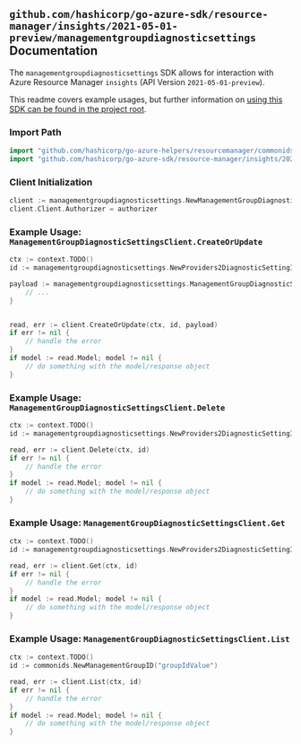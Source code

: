 
## `github.com/hashicorp/go-azure-sdk/resource-manager/insights/2021-05-01-preview/managementgroupdiagnosticsettings` Documentation

The `managementgroupdiagnosticsettings` SDK allows for interaction with Azure Resource Manager `insights` (API Version `2021-05-01-preview`).

This readme covers example usages, but further information on [using this SDK can be found in the project root](https://github.com/hashicorp/go-azure-sdk/tree/main/docs).

### Import Path

```go
import "github.com/hashicorp/go-azure-helpers/resourcemanager/commonids"
import "github.com/hashicorp/go-azure-sdk/resource-manager/insights/2021-05-01-preview/managementgroupdiagnosticsettings"
```


### Client Initialization

```go
client := managementgroupdiagnosticsettings.NewManagementGroupDiagnosticSettingsClientWithBaseURI("https://management.azure.com")
client.Client.Authorizer = authorizer
```


### Example Usage: `ManagementGroupDiagnosticSettingsClient.CreateOrUpdate`

```go
ctx := context.TODO()
id := managementgroupdiagnosticsettings.NewProviders2DiagnosticSettingID("managementGroupIdValue", "diagnosticSettingValue")

payload := managementgroupdiagnosticsettings.ManagementGroupDiagnosticSettingsResource{
	// ...
}


read, err := client.CreateOrUpdate(ctx, id, payload)
if err != nil {
	// handle the error
}
if model := read.Model; model != nil {
	// do something with the model/response object
}
```


### Example Usage: `ManagementGroupDiagnosticSettingsClient.Delete`

```go
ctx := context.TODO()
id := managementgroupdiagnosticsettings.NewProviders2DiagnosticSettingID("managementGroupIdValue", "diagnosticSettingValue")

read, err := client.Delete(ctx, id)
if err != nil {
	// handle the error
}
if model := read.Model; model != nil {
	// do something with the model/response object
}
```


### Example Usage: `ManagementGroupDiagnosticSettingsClient.Get`

```go
ctx := context.TODO()
id := managementgroupdiagnosticsettings.NewProviders2DiagnosticSettingID("managementGroupIdValue", "diagnosticSettingValue")

read, err := client.Get(ctx, id)
if err != nil {
	// handle the error
}
if model := read.Model; model != nil {
	// do something with the model/response object
}
```


### Example Usage: `ManagementGroupDiagnosticSettingsClient.List`

```go
ctx := context.TODO()
id := commonids.NewManagementGroupID("groupIdValue")

read, err := client.List(ctx, id)
if err != nil {
	// handle the error
}
if model := read.Model; model != nil {
	// do something with the model/response object
}
```
